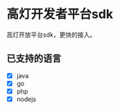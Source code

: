高灯开发者平台sdk
===============
高灯开放平台sdk，更快的接入。

已支持的语言
-----------------------
- [x] java
- [x] go
- [x] php
- [x] nodejs